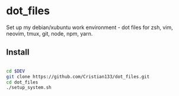 # dot_files
Set up my debian/xubuntu work environment - dot files for zsh, vim, neovim, tmux, git, node, npm, yarn.

## Install
``` bash

cd $DEV
git clone https://github.com/Cristian133/dot_files.git
cd dot_files
./setup_system.sh

```
